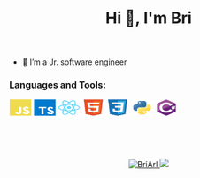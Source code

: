 <h1 align="center">Hi 👋, I'm Bri</h1>
<h3 align="center"></h3>
<br>

<div>



- 🔭 I’m a Jr. software engineer 

</div>

<h3 align="left">Languages and Tools:</h3>
<div style="display: inline_block;">
  <img alt="JavaScript" height="30" width="40" src="https://raw.githubusercontent.com/devicons/devicon/master/icons/javascript/javascript-plain.svg">
  <img alt="TypeScript" height="30" width="40" src="https://raw.githubusercontent.com/devicons/devicon/master/icons/typescript/typescript-plain.svg">
  <img alt="React" height="30" width="40" src="https://raw.githubusercontent.com/devicons/devicon/master/icons/react/react-original.svg">
  <img alt="HTML5" height="30" width="40" src="https://raw.githubusercontent.com/devicons/devicon/master/icons/html5/html5-original.svg">
  <img alt="CSS3" height="30" width="40" src="https://raw.githubusercontent.com/devicons/devicon/master/icons/css3/css3-original.svg">
  <img alt="Python" height="30" width="40" src="https://raw.githubusercontent.com/devicons/devicon/master/icons/python/python-original.svg">
  <img alt="C#" height="30" width="40" src="https://raw.githubusercontent.com/devicons/devicon/master/icons/csharp/csharp-original.svg">
</div>

#

<br>
<br>
<div style="display: flex; justify-content: center; align-items: center;">
  <a href="https://github.com/BriArl">
    <img height="180em" src="https://github-readme-streak-stats.herokuapp.com/?user=BriArl&&theme=tokyonight" alt="BriArl" />
        <img height="180em" src="https://github-readme-stats.vercel.app/api/top-langs/?username=BriArl&layout=compact&langs_count=6&theme=dracula"/> 
  </a>
</div> 
